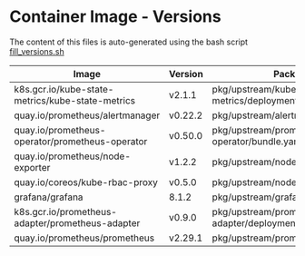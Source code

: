 # Container Image - Versions

The content of this files is auto-generated using the bash script [fill_versions.sh](../tools/fill_versions.sh)

| Image | Version | Package Manifest |
| ----- | ------- | ---------------- |
| k8s.gcr.io/kube-state-metrics/kube-state-metrics | v2.1.1 | pkg/upstream/kube-state-metrics/deployment.yaml |
| quay.io/prometheus/alertmanager | v0.22.2 | pkg/upstream/alertmanager/alertmanager.yaml |
| quay.io/prometheus-operator/prometheus-operator | v0.50.0 | pkg/upstream/prometheus-operator/bundle.yaml |
| quay.io/prometheus/node-exporter | v1.2.2 | pkg/upstream/node_exporter/daemonset.yaml |
| quay.io/coreos/kube-rbac-proxy | v0.5.0 | pkg/upstream/node_exporter/daemonset.yaml |
| grafana/grafana | 8.1.2 | pkg/upstream/grafana/deployment.yaml |
| k8s.gcr.io/prometheus-adapter/prometheus-adapter | v0.9.0 | pkg/upstream/prometheus-adapter/deployment.yaml |
| quay.io/prometheus/prometheus | v2.29.1 | pkg/upstream/prometheus/prometheus.yaml |